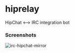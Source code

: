# hiprelay

HipChat <--> IRC integration bot

### Screenshots
![irc-hipchat-mirror](https://i.imgur.com/TbxVmT8.png)
